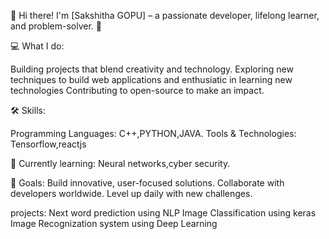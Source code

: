 👋 Hi there! I'm [Sakshitha GOPU] – a passionate developer, lifelong learner, and problem-solver. 🚀

💻 What I do:

Building projects that blend creativity and technology.
Exploring new techniques to build web applications and enthusiatic in learning new technologies
Contributing to open-source to make an impact.

🛠️ Skills:

Programming Languages: C++,PYTHON,JAVA.
Tools & Technologies: Tensorflow,reactjs

🌱 Currently learning:
Neural networks,cyber security.

🎯 Goals:
Build innovative, user-focused solutions.
Collaborate with developers worldwide.
Level up daily with new challenges.

projects:
Next word prediction using NLP
Image Classification using keras
Image Recognization system  using Deep Learning


